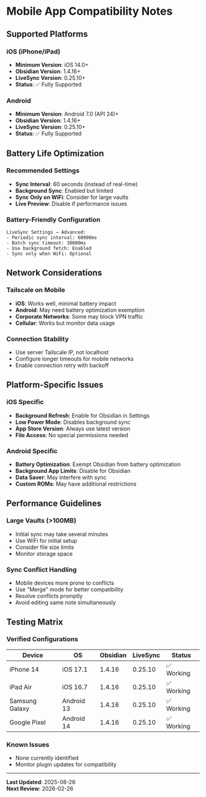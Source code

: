 # Mobile App Compatibility Notes

## Supported Platforms

### iOS (iPhone/iPad)
- **Minimum Version**: iOS 14.0+
- **Obsidian Version**: 1.4.16+
- **LiveSync Version**: 0.25.10+
- **Status**: ✅ Fully Supported

### Android
- **Minimum Version**: Android 7.0 (API 24)+
- **Obsidian Version**: 1.4.16+
- **LiveSync Version**: 0.25.10+
- **Status**: ✅ Fully Supported

## Battery Life Optimization

### Recommended Settings
- **Sync Interval**: 60 seconds (instead of real-time)
- **Background Sync**: Enabled but limited
- **Sync Only on WiFi**: Consider for large vaults
- **Live Preview**: Disable if performance issues

### Battery-Friendly Configuration
```
LiveSync Settings → Advanced:
- Periodic sync interval: 60000ms
- Batch sync timeout: 30000ms
- Use background fetch: Enabled
- Sync only when WiFi: Optional
```

## Network Considerations

### Tailscale on Mobile
- **iOS**: Works well, minimal battery impact
- **Android**: May need battery optimization exemption
- **Corporate Networks**: Some may block VPN traffic
- **Cellular**: Works but monitor data usage

### Connection Stability
- Use server Tailscale IP, not localhost
- Configure longer timeouts for mobile networks
- Enable connection retry with backoff

## Platform-Specific Issues

### iOS Specific
- **Background Refresh**: Enable for Obsidian in Settings
- **Low Power Mode**: Disables background sync
- **App Store Version**: Always use latest version
- **File Access**: No special permissions needed

### Android Specific
- **Battery Optimization**: Exempt Obsidian from battery optimization
- **Background App Limits**: Disable for Obsidian
- **Data Saver**: May interfere with sync
- **Custom ROMs**: May have additional restrictions

## Performance Guidelines

### Large Vaults (>100MB)
- Initial sync may take several minutes
- Use WiFi for initial setup
- Consider file size limits
- Monitor storage space

### Sync Conflict Handling
- Mobile devices more prone to conflicts
- Use "Merge" mode for better compatibility
- Resolve conflicts promptly
- Avoid editing same note simultaneously

## Testing Matrix

### Verified Configurations
| Device | OS | Obsidian | LiveSync | Status |
|--------|----|-----------|---------| -------|
| iPhone 14 | iOS 17.1 | 1.4.16 | 0.25.10 | ✅ Working |
| iPad Air | iOS 16.7 | 1.4.16 | 0.25.10 | ✅ Working |
| Samsung Galaxy | Android 13 | 1.4.16 | 0.25.10 | ✅ Working |
| Google Pixel | Android 14 | 1.4.16 | 0.25.10 | ✅ Working |

### Known Issues
- None currently identified
- Monitor plugin updates for compatibility

---

**Last Updated**: 2025-08-26  
**Next Review**: 2026-02-26